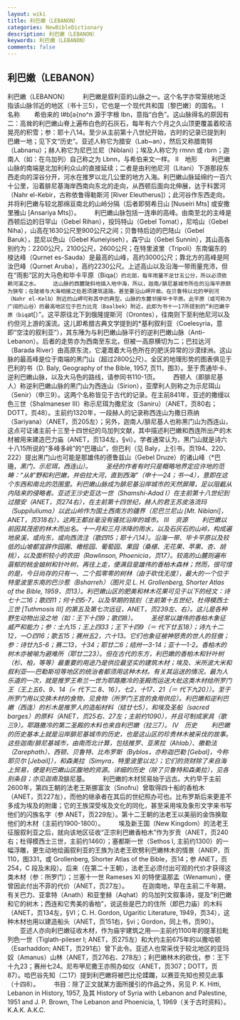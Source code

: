 ```yaml
---
layout: wiki
title: 利巴嫩（LEBANON）
categories: NewBibleDictionary
description: 利巴嫩（LEBANON）
keywords: 利巴嫩（LEBANON）
comments: false
---
```


## 利巴嫩（LEBANON）



利巴嫩（LEBANON）
　　利巴嫩是叙利亚的山脉之一。这个名字亦常笼统地泛指该山脉邻近的地区（书十三5），它也是一个现代共和国〔黎巴嫩〕的国名。
Ⅰ　名称
　　希伯来的 l#b[a{no^n 源于字根 lbn，意指“白色”。这山脉得名的原因有二：高耸的利巴嫩山脊上遍布白色的石灰石，每年有六个月之久山顶更覆盖着皎洁晃亮的积雪；参：耶十八14。至少从主前第十八世纪开始，古时的记录已提到利巴嫩一地；见下文“历史”。亚述人称它为腊安（Lab~an），然后又称腊南努（Labnanu）；赫人称它为尼巴兰尼（Niblani）；埃及人称它为 rmnn 或 rbrn；迦南人（如：在乌加列）自己称之为 Lbnn，与希伯来文一样。
Ⅱ　地形
　　利巴嫩山脉的南端是北加利利众山的直接延续；二者是由利他尼河（Litani）下游那段东西走向的深谷分开，河水在推罗以北几公里的地方入海。利巴嫩山脉延绵约一百六十公里，沿着腓尼基海岸西南向东北的走向，从西顿后面向北伸展，达于科罢河（Nahr el-Kebir，古称依鲁得勒斯河 [River Eleutherus]）；此河谷作东西走向，并将利巴嫩与较北那绵亘南北的山岭分隔（后者即努希日山 [Nuseiri Mts] 或安撒里雅山 [Ansariya Mts]）。
　　利巴嫩山脉包括一连串的高峰。由南至北的主峰是西顿后边的日罕山（Gebel Rihan），投玛特山（Gebel Tomat），尼哈山（Gebel Niha），山高在1630公尺至900公尺之间；贝鲁特后边的巴陆山（Gebel Baruk），昆尼以色山（Gebel Kuneiyiseh），森宁山（Gebel Sunnin），其山高各别约为：2200公尺，2100公尺，2600公尺；在特里波里（Tripoli）东南偏东的梭达峰（Qurnet es-Sauda）是最高的山峰，高约3000公尺；靠北方的高峰是阿汝巴峰（Qurnet Aruba），高约2230公尺。上述高山以及沿海一带雨量充沛，但在“雨影”区的大马色和毕卡平原（Biqa{`）的北部，每年雨量不足廿五公分，所以必须依赖河溪之水。
　　这山脉的西麓陡斜地插入地中海，所以，迦南/腓尼基城市所在的沿海平原颇为狭窄；在陡坡与大海相接之处若须建筑道路，甚至要沿山岬开凿。在贝鲁特以北的甲别河（Nahr el-Kelb）附近的山岬可称其中的典型。山脉的东麓邻接毕卡平原。此平原（或可称为广阔的山谷）的最高地区位于巴力比克（Baalbek）附近，此即为书十一17所提到的“利巴嫩平原（biq`at[）”。这平原往北下到俄隆提斯河（Orontes），往南则下至利他尼河以及约但河上游的溪流。这儿即希腊古典文学提到的*基利叙利亚（Coelesyria，意即“空洼的叙利亚”），其东陲为与利巴嫩山脉平行的逆利巴嫩山脉（Anti-Lebanon）。后者的走势亦为西南至东北，但被一高原横切为二；巴拉达河（Barada River）由高原东流，它灌溉着大马色所在的肥沃异常的沙漠绿洲。这山脉的最高峰是位于南端的黑门山（超过2800公尺）。全区的地理形势的图表俱见于巴利的书（D. Baly, Geography of the Bible, 1957, 页11，图3）。至于贯通毕卡、逆利巴嫩山脉，以及大马色的路线，请参同书110-1页。
　　西顿人（即腓尼基人）称逆利巴嫩山脉的黑门山为西连山（Sirion），亚摩利人则称之为示尼珥山（Senir）（申三9）。这两个名称皆见于古代的记录。在主前841年，亚述的撒缦以色三世（Shalmaneser III）称示尼珥为撒尼汝（Saniru）（ANET，页80右；DOTT，页48）。主前约1320年，一段赫人的记录称西连山为撒日燕纳（Sariyana）（ANET，页205左）；另外，迦南人/腓尼基人也称黑门山为西连山，这点可证诸主前十三至十四世纪的乌加列文献，其中描述利巴嫩和西连所出产的木材被用来建造巴力庙（ANET，页134左，§vi）。学者通常认为，黑门山就是诗六十八15所说的“多峰多岭”的“巴珊山”，但巴利（见 Baly，上引书，页194、220、222）提出黑门山也可能是那雄伟的德鲁兹山（Gebel Druze）的诸山峰（*巴珊，*黑门，*示尼珥，*西连山）。
　　圣经的作者有时只是概略地界定应许地的范畴：“从旷野和利巴嫩，并伯拉大河，直到西海”（申十一24；书一4），意即在这个东西和南北的范围里。利巴嫩山脉成为腓尼基沿岸城市的天然屏障，足以阻截从内陆来的侵略者。亚述王沙史亚达一世（Shamshi-Adad I）在主前第十八世纪到过腊安（ANET，页274右），在主前第十四世纪，赫人的君王苏皮洛流玛（Suppiluliuma）以此山岭作为国土西南方的疆界（尼巴兰尼山 [Mt. Niblani]，ANET，页318右），这两王都丝毫没有骚扰沿岸的城市。
Ⅲ　资源
　　利巴嫩以前因其茂密的林木而出名。十一月和三月沛降的雨水，以及石灰石的山岭，构成遍地泉溪，或向东，或向西流注（歌四15；耶十八14）。沿海一带、毕卡平原以及较低的山坡都宜辟作园圃、橄榄园、葡萄园、果园（桑椹、无花果、苹果、杏、胡桃），以及面积较小的农田（Rawlinson, Phoenicia，页17）。较高的山麓则遍布蓊郁的桃金娘树和针叶树，再往上走，便满目是雄伟的香柏木森林；然而，很可惜的是，今日尚存的只有一、二个孤零零的树林（由于砍伐无度），最大的一个位于特里波里东南的巴沙惹（Bsharreh）（图片见 L. H. Grollenberg, Shorter Atlas of the Bible, 1959，页13）。利巴嫩山区的肥美和林木花果可见于以下的经文：诗七十二16；歌四11；何十四5-7，以及早期的铭刻（主前第十五世纪，杜得模西士三世 [Tuthmosis III] 的第五及第七次远征，ANET，页239左、右）。这儿是各种野生动物出没之地（如：王下十四9；歌四8）。
　　圣经常以雄伟的香柏木象征威严和能力；参：士九15；王上四33；王下十四9（＝ 代下廿五18）；诗九十二12，一○四16；歌五15；赛卅五2，六十13。它们也象征被神怒责的世人的狂傲；参：诗廿九5-6；赛二13，十34；耶廿二6；结卅一3-14；亚十一1-2。香柏木的树木亦被喻为避难所（耶廿二23）。但在古代的东方，利巴嫩的香柏木和针叶树（杉、柏，等等）最重要的用途乃是供应最坚实的建筑木材；埃及、米所波大米和叙利亚──巴勒斯坦等地区的统治者都须用这种木材。有关其运送的情况，最为人乐道的一次，就是推罗王希兰一世为耶路撒冷的圣殿而运送大枇这类木材给所罗门王（王上五6、9、14〔= 代下二 8、16〕，七2，十17、21〔＝ 代下九20〕）。至于所罗门用以交换木材的食物，见*食物（所罗门王宫的食用供应）。利巴嫩和逆利巴嫩（西连）的杉木是推罗人的造船材料（结廿七5），和埃及圣船（sacred barges）的原料（ANET，页25右、27左；主前约1090），并且可制成家具（歌三9）。耶路撒冷的第二圣殿的木料也来自利巴嫩（拉三7）。
Ⅳ　历史
　　利巴嫩的历史基本上就是沿岸腓尼基城市的历史，也是这山区的珍贵林木被采伐的故事。这些迦南/腓尼基城市，由南而北计算，包括推罗、亚黑拉（Ahlab）、撒勒法（Zarephath）、西顿、贝鲁特、比布罗斯（Byblos，亦称迦巴勒 [Gebal]，今称耶贝尔 [Jebail]），和森美拉（Simyra，特里波里以北）；它们的货财除了来自海上贸易，便是利巴嫩山区腹地的资源。详细的历史（除了贝鲁特和森美拉），见各别条目；亦见*迦南及*腓尼基。
　　利巴嫩的木材贸易始于远古。大约早于主前2600年，第四王朝的法老王斯挪富汝（Snofru）曾取得四十船的香柏木（ANET，页227左），而他的继承者在其后的世纪照办可也。比布罗斯后来更差不多成为埃及的附庸；它的王族深受埃及文化的同化，甚至采用埃及象形文字来书写他们的闪族名字（参 ANET，页229左）。第十二王朝的法老王以美丽的金饰换取他们的木材（主前约1900-1800）。
　　埃及新王国（New Kingdom）的法老王征服叙利亚之后，就向该地区征收“正宗利巴嫩香柏木”作为岁贡（ANET，页240右；杜得模西士三世，主前约1460）；塞都斯一世（Sethos I, 主前约1300）的一幅浮雕，更生动地绘画叙利亚的王族为法老王砍劈利巴嫩林木的情景（ANEP，页110，图331，或 Grollenberg, Shorter Atlas of the Bible，页14；参 ANET，页254，C 段及末段）。后来（在第二十王朝），法老王必须付出可观的代价才获得这类木材（参：所罗门）；兰塞十一世 Rameses XI 的特使温那孟（Wenamun），便曾因此付出不菲的代价（ANET，页27左）。
　　在迦南地，早在主前二千年期，有关巴力、亚拿特（Anath）和亚奎赫（Aqhat）的乌加列文叙事诗，提及“利巴嫩和它的树木；西连和它秀美的香柏”，说这些是巴力的住所（即巴力庙）的木料（ANET，页134左，§VI；C. H. Gordon, Ugaritic Literature, 1949，页34），这种木材也用以建造船头（ANET，页151右，§vi；Gordon，同上书，页90）。
　　亚述人亦向利巴嫩征收木材，作为庙宇建筑之用──主前约1100年的提革拉毗列色一世（Tiglath-pileser I; ANET，页275左）和大约主前675年的以撒哈顿（Esarhaddon; ANET，页291右）曾下此令。亚述人也常采伐于较北地区的亚玛奴（Amanus）山林（ANET，页276右、278左）；利巴嫩林木的砍伐，参：王下十九23；赛卅七24。尼布甲尼撒王亦照办如仪（ANET，页307；DOTT，页87）。哈巴谷先知（二17）提到利巴嫩将被巴比伦蹂躝，以赛亚先知也预见此事（十四8）。
　　书目：除了正文就某方面所援引的作品之外，另见 P. K. Hitti, Lebanon in History, 1957, 及其 History of Syria with Lebanon and Palestine, 1951 and J. P. Brown, The Lebanon and Phoenicia, 1, 1969（关于古时资料）。
K.A.K.
A.K.C.




